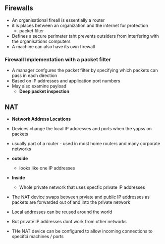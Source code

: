 
## Firewalls 
- An organisational fireall is essentially a router 
- it is places between an organization and the internet for protection 
	- packet filter 
- Defines a secure perimeter taht prevents outsiders from interfering with the organisations computers 
- A machine can also have its own firewall 
### Firewall Implementation with a packet filter 
- A manager confgures the packet filter by specifying which packets can pass in each direction
- Based on IP addresses and application port numbers 
- May also examine payload
	- **Deep packet inspection**

## NAT

- **Network Address Locations**
- Devices change the local IP addresses and ports when the yapss on packets 
- usually part of a router - used in most home routers and many corporate networks
- **outside**
	- looks like one IP addresses
- **Inside**
	- Whole private network that uses specfic private IP addresses
- The NAT device swaps between prviate and public IP addresses as packets are forwarded out of and into the private network

- Local addresses can be reused around the world 
- But private IP addresses dont work from other networks 
- THe NAT device can be configured to allow incoming connections to specifci machines / ports 